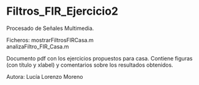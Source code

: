 # Filtros_FIR_Ejercicio2
Procesado de Señales Multimedia.

Ficheros:
    mostrarFiltrosFIRCasa.m    
    analizaFiltro_FIR_Casa.m    

Documento pdf con los ejercicios propuestos para casa. Contiene figuras (con título y xlabel) y comentarios sobre los resultados obtenidos.

Autora: Lucía Lorenzo Moreno
